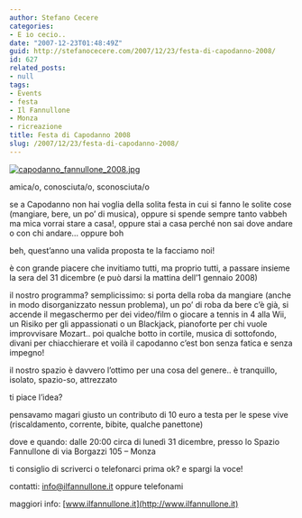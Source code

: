 ```yaml
---
author: Stefano Cecere
categories:
- E io cecio..
date: "2007-12-23T01:48:49Z"
guid: http://stefanocecere.com/2007/12/23/festa-di-capodanno-2008/
id: 627
related_posts:
- null
tags:
- Events
- festa
- Il Fannullone
- Monza
- ricreazione
title: Festa di Capodanno 2008
slug: /2007/12/23/festa-di-capodanno-2008/
---
```


[![capodanno_fannullone_2008.jpg](http://stefanocecere.com/wp-content/uploads/sites/3/2007/12/capodanno_fannullone_2008.jpg)](http://www.ilfannullone.it)

amica/o, conosciuta/o, sconosciuta/o

se a Capodanno non hai voglia della solita festa in cui si fanno le solite cose (mangiare, bere, un po&#8217; di musica), oppure si spende sempre tanto vabbeh ma mica vorrai stare a casa!, oppure stai a casa perché non sai dove andare o con chi andare&#8230; oppure boh

beh, quest&#8217;anno una valida proposta te la facciamo noi!

è con grande piacere che invitiamo tutti, ma proprio tutti, a passare insieme la sera del 31 dicembre (e può darsi la mattina dell&#8217;1 gennaio 2008)

il nostro programma? semplicissimo: si porta della roba da mangiare (anche in modo disorganizzato nessun problema), un po&#8217; di roba da bere c&#8217;è già, si accende il megaschermo per dei video/film o giocare a tennis in 4 alla Wii, un Risiko per gli appassionati o un Blackjack, pianoforte per chi vuole improvvisare Mozart.. poi qualche botto in cortile, musica di sottofondo, divani per chiacchierare et voilà il capodanno c&#8217;est bon senza fatica e senza impegno!

il nostro spazio è davvero l&#8217;ottimo per una cosa del genere.. è tranquillo, isolato, spazio-so, attrezzato

ti piace l&#8217;idea?

pensavamo magari giusto un contributo di 10 euro a testa per le spese vive (riscaldamento, corrente, bibite, qualche panettone)

dove e quando: dalle 20:00 circa di lunedì 31 dicembre, presso lo Spazio Fannullone di via Borgazzi 105 &#8211; Monza

ti consiglio di scriverci o telefonarci prima ok? e spargi la voce!

contatti: info@ilfannullone.it oppure telefonami
  
maggiori info: [www.ilfannullone.it](http://www.ilfannullone.it)